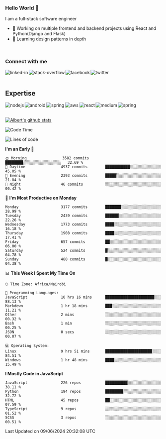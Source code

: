 

### Hello World 👋
I am a full-stack software engineer
- 🔭 Working on multiple frontend and backend projects using React and Python(Django and Flask)
- 🌱 Learning design patterns in depth

<br>

### Connect with me

[<img align="left" alt="linked-in" src="https://img.shields.io/badge/linkedin-%230077B5.svg?&style=for-the-badge&logo=linkedin&logoColor=white" />](https://www.linkedin.com/in/albert-byrone/)

<!-- [<img align="left" alt="medium" src="https://img.shields.io/badge/medium-%2312100E.svg?&style=for-the-badge&logo=medium&logoColor=white" />](https://56faisal.medium.com/) -->

[<img align="left" alt="stack-overflow" src="https://img.shields.io/badge/stack%20overflow-FE7A16?logo=stack-overflow&logoColor=white&style=for-the-badge" />](https://stackoverflow.com/users/11916317/albert-byrone)

[<img align="left" alt="facebook" src="https://img.shields.io/badge/facebook-%231877F2.svg?&style=for-the-badge&logo=facebook&logoColor=white" />](https://web.facebook.com/albert.byrone.1/)

[<img align="left" alt="twitter" src="https://img.shields.io/badge/twitter-%231DA1F2.svg?&style=for-the-badge&logo=twitter&logoColor=white" />](https://twitter.com/byrone_albert)

<br>

<br>

## Expertise
<img align="left" alt="nodejs" src="https://img.shields.io/badge/python%20-%2343853D.svg?&style=for-the-badge&logo=node.js&logoColor=white" />
<img align="left" alt="android" src="https://img.shields.io/badge/Flask-3DDC84?logo=android&logoColor=white&style=for-the-badge" />
<img align="left" alt="spring" src="https://img.shields.io/badge/drf%20-%236DB33F.svg?&style=for-the-badge&logo=spring&logoColor=white" />
<img align="left" alt="aws" src="https://img.shields.io/badge/django%20AWS-%23232F3E?logo=amazon-aws&logoColor=white&style=for-the-badge" />
<img align="left" alt="react" src="https://img.shields.io/badge/react%20-%2320232a.svg?&style=for-the-badge&logo=react&logoColor=%2361DAFB" />
<img align="left" alt="medium" src="https://img.shields.io/badge/Angular-%23316192.svg?&style=for-the-badge&logo=postgresql&logoColor=white" />
<img align="left" alt="spring" src="https://img.shields.io/badge/Javascript%20-%236DB33F.svg?&style=for-the-badge&logo=spring&logoColor=white" />
<br>
<br>


[![Albert's github stats](https://github-readme-stats.vercel.app/api?username=Albert-Byrone&count_private=true&show_icons=true&theme=radical&hide_rank=false)](https://github.com/anuraghazra/github-readme-stats)

<!-- [![Top Langs](https://github-readme-stats.vercel.app/api/top-langs/?username=Albert-Byrone&layout=compact)](https://github.com/anuraghazra/github-readme-stats) -->

<!--
**Albert-Byrone/Albert-Byrone** is a ✨ _special_ ✨ repository because its `README.md` (this file) appears on your GitHub profile.

Here are some ideas to get you started:

- 🔭 I’m currently working on ...
- 🌱 I’m currently learning ...
- 👯 I’m looking to collaborate on ...
- 🤔 I’m looking for help with ...
- 💬 Ask me about ...
- 📫 How to reach me: ...
- 😄 Pronouns: ...
- ⚡ Fun fact: ...
-->


<!--START_SECTION:waka-->
![Code Time](http://img.shields.io/badge/Code%20Time-1%2C179%20hrs%2030%20mins-blue)

![Lines of code](https://img.shields.io/badge/From%20Hello%20World%20I%27ve%20Written-65.1%20million%20lines%20of%20code-blue)

**I'm an Early 🐤** 

```text
🌞 Morning                3582 commits        ████████░░░░░░░░░░░░░░░░░   32.69 % 
🌆 Daytime                4937 commits        ███████████░░░░░░░░░░░░░░   45.05 % 
🌃 Evening                2393 commits        █████░░░░░░░░░░░░░░░░░░░░   21.84 % 
🌙 Night                  46 commits          ░░░░░░░░░░░░░░░░░░░░░░░░░   00.42 % 
```
📅 **I'm Most Productive on Monday** 

```text
Monday                   3177 commits        ███████░░░░░░░░░░░░░░░░░░   28.99 % 
Tuesday                  2439 commits        ██████░░░░░░░░░░░░░░░░░░░   22.26 % 
Wednesday                1773 commits        ████░░░░░░░░░░░░░░░░░░░░░   16.18 % 
Thursday                 1908 commits        ████░░░░░░░░░░░░░░░░░░░░░   17.41 % 
Friday                   657 commits         ██░░░░░░░░░░░░░░░░░░░░░░░   06.00 % 
Saturday                 524 commits         █░░░░░░░░░░░░░░░░░░░░░░░░   04.78 % 
Sunday                   480 commits         █░░░░░░░░░░░░░░░░░░░░░░░░   04.38 % 
```


📊 **This Week I Spent My Time On** 

```text
🕑︎ Time Zone: Africa/Nairobi

💬 Programming Languages: 
JavaScript               10 hrs 16 mins      ██████████████████████░░░   88.13 % 
Markdown                 1 hr 18 mins        ███░░░░░░░░░░░░░░░░░░░░░░   11.21 % 
Other                    2 mins              ░░░░░░░░░░░░░░░░░░░░░░░░░   00.32 % 
Bash                     1 min               ░░░░░░░░░░░░░░░░░░░░░░░░░   00.25 % 
JSON                     0 secs              ░░░░░░░░░░░░░░░░░░░░░░░░░   00.07 % 

💻 Operating System: 
Linux                    9 hrs 51 mins       █████████████████████░░░░   84.51 % 
Windows                  1 hr 48 mins        ████░░░░░░░░░░░░░░░░░░░░░   15.49 % 
```

**I Mostly Code in JavaScript** 

```text
JavaScript               226 repos           ██████████░░░░░░░░░░░░░░░   38.11 % 
Python                   194 repos           ████████░░░░░░░░░░░░░░░░░   32.72 % 
HTML                     45 repos            ██░░░░░░░░░░░░░░░░░░░░░░░   07.59 % 
TypeScript               9 repos             ░░░░░░░░░░░░░░░░░░░░░░░░░   01.52 % 
SCSS                     3 repos             ░░░░░░░░░░░░░░░░░░░░░░░░░   00.51 % 
```




 Last Updated on 09/06/2024 20:32:08 UTC
<!--END_SECTION:waka-->
